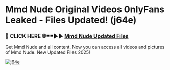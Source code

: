 # Mmd Nude Original Videos 0nlyFans Leaked - Files Updated! (j64e)

<h3>🔴 CLICK HERE 🌐==►► <a href="https://tinyurl.com/5h6xmrr3" rel="nofollow">Mmd Nude Updated Files</a></h3>

Get Mmd Nude and all content. Now you can access all videos and pictures of Mmd Nude. New Updated Files 2025!

[![j64e](https://i.imgur.com/KVD873Z.gif)](https://tinyurl.com/5h6xmrr3)
